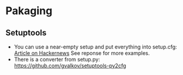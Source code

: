 # Pakaging

## Setuptools

- You can use a near-empty setup and put everything into setup.cfg:
  [Article on Hackernews](https://news.ycombinator.com/item?id=18613806)
  See reponse for more examples.
- There is a converter from setup.py: https://github.com/gvalkov/setuptools-py2cfg
